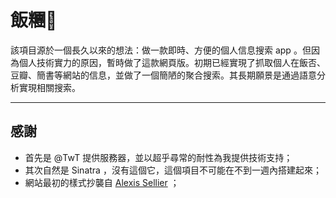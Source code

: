 # 飯糰🍙

該項目源於一個長久以來的想法：做一款即時、方便的個人信息搜索 app 。但因為個人技術實力的原因，暫時做了這款網頁版。初期已經實現了抓取個人在飯否、豆瓣、簡書等網站的信息，並做了一個簡陋的聚合搜索。其長期願景是通過語意分析實現相關搜索。


----

## 感謝

- 首先是 @TwT 提供服務器，並以超乎尋常的耐性為我提供技術支持；
- 其次自然是 Sinatra ，沒有這個它，這個項目不可能在不到一週內搭建起來；
- 網站最初的樣式抄襲自 [Alexis Sellier](http://cloudhead.io/) ； 